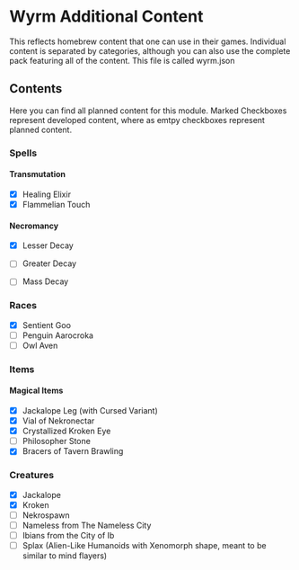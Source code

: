 # Wyrm Additional Content

This reflects homebrew content that one can use in their games. Individual content is separated by categories, although you can also use the complete pack featuring all of the content. 
This file is called wyrm.json

## Contents

Here you can find all planned content for this module. 
Marked Checkboxes represent developed content, where as emtpy checkboxes represent planned content.

### Spells

#### Transmutation

- [X] Healing Elixir
- [X] Flammelian Touch

#### Necromancy

- [X] Lesser Decay
- [ ] Greater Decay
- [ ] Mass Decay


### Races

- [X] Sentient Goo
- [ ] Penguin Aarocroka
- [ ] Owl Aven

### Items

#### Magical Items
- [X] Jackalope Leg (with Cursed Variant)
- [X] Vial of Nekronectar
- [X] Crystallized Kroken Eye
- [ ] Philosopher Stone
- [X] Bracers of Tavern Brawling

### Creatures

- [X] Jackalope
- [X] Kroken
- [ ] Nekrospawn
- [ ] Nameless from The Nameless City
- [ ] Ibians from the City of Ib
- [ ] Splax (Alien-Like Humanoids with Xenomorph shape, meant to be similar to mind flayers)
